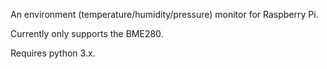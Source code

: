 An environment (temperature/humidity/pressure) monitor for Raspberry Pi.

Currently only supports the BME280.

Requires python 3.x.
